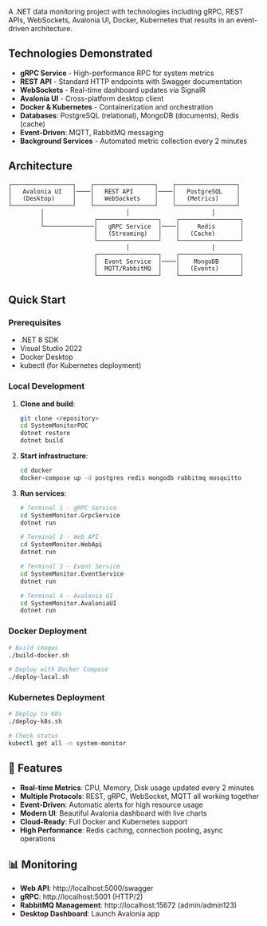 ﻿A .NET data monitoring project with technologies including gRPC, REST APIs, WebSockets, Avalonia UI, Docker, Kubernetes that results in an event-driven architecture.

## Technologies Demonstrated

- **gRPC Service** - High-performance RPC for system metrics
- **REST API** - Standard HTTP endpoints with Swagger documentation  
- **WebSockets** - Real-time dashboard updates via SignalR
- **Avalonia UI** - Cross-platform desktop client
- **Docker & Kubernetes** - Containerization and orchestration
- **Databases**: PostgreSQL (relational), MongoDB (documents), Redis (cache)
- **Event-Driven**: MQTT, RabbitMQ messaging
- **Background Services** - Automated metric collection every 2 minutes

## Architecture

```
┌─────────────────┐    ┌─────────────────┐    ┌─────────────────┐
│   Avalonia UI   │────│   REST API      │────│   PostgreSQL    │
│   (Desktop)     │    │   WebSockets    │    │   (Metrics)     │
└─────────────────┘    └─────────────────┘    └─────────────────┘
         │                       │                       │
         │              ┌─────────────────┐    ┌─────────────────┐
         └──────────────│   gRPC Service  │────│     Redis       │
                        │   (Streaming)   │    │   (Cache)       │
                        └─────────────────┘    └─────────────────┘
                                 │                       │
                        ┌─────────────────┐    ┌─────────────────┐
                        │  Event Service  │────│    MongoDB      │
                        │  MQTT/RabbitMQ  │    │   (Events)      │
                        └─────────────────┘    └─────────────────┘
```

## Quick Start

### Prerequisites
- .NET 8 SDK
- Visual Studio 2022
- Docker Desktop
- kubectl (for Kubernetes deployment)

### Local Development

1. **Clone and build**:
   ```bash
   git clone <repository>
   cd SystemMonitorPOC
   dotnet restore
   dotnet build
   ```

2. **Start infrastructure**:
   ```bash
   cd docker
   docker-compose up -d postgres redis mongodb rabbitmq mosquitto
   ```

3. **Run services**:
   ```bash
   # Terminal 1 - gRPC Service
   cd SystemMonitor.GrpcService
   dotnet run
   
   # Terminal 2 - Web API
   cd SystemMonitor.WebApi
   dotnet run
   
   # Terminal 3 - Event Service
   cd SystemMonitor.EventService
   dotnet run
   
   # Terminal 4 - Avalonia UI
   cd SystemMonitor.AvaloniaUI
   dotnet run
   ```

### Docker Deployment

```bash
# Build images
./build-docker.sh

# Deploy with Docker Compose
./deploy-local.sh
```

### Kubernetes Deployment

```bash
# Deploy to K8s
./deploy-k8s.sh

# Check status
kubectl get all -n system-monitor
```

## 🎯 Features

- **Real-time Metrics**: CPU, Memory, Disk usage updated every 2 minutes
- **Multiple Protocols**: REST, gRPC, WebSocket, MQTT all working together
- **Event-Driven**: Automatic alerts for high resource usage
- **Modern UI**: Beautiful Avalonia dashboard with live charts
- **Cloud-Ready**: Full Docker and Kubernetes support
- **High Performance**: Redis caching, connection pooling, async operations

## 📊 Monitoring

- **Web API**: http://localhost:5000/swagger
- **gRPC**: http://localhost:5001 (HTTP/2)
- **RabbitMQ Management**: http://localhost:15672 (admin/admin123)
- **Desktop Dashboard**: Launch Avalonia app

